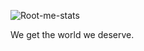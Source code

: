 ![Root-me-stats](https://root-me-diff.vercel.app/rm-gh?nickname=ThePhilosopher?style=punk)

We get the world we deserve.
